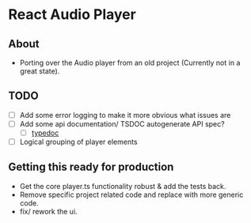 # React Audio Player

## About

- Porting over the Audio player from an old project (Currently not in a great state).

## TODO

- [ ] Add some error logging to make it more obvious what issues are
- [ ] Add some api documentation/ TSDOC autogenerate API spec?
  - [ ] [typedoc](https://typedoc.org/)
- [ ] Logical grouping of player elements

## Getting this ready for production

- Get the core player.ts functionality robust & add the tests back.
- Remove specific project related code and replace with more generic code.
- fix/ rework the ui.
